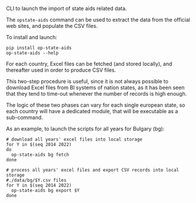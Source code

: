 CLI to launch the import of state aids related data.

The `opstate-aids` command can be used to extract the data from the official web sites, 
and populate the CSV files.

To install and launch:

    pip install op-state-aids 
    op-state-aids --help
    
For each country, Excel files can be fetched (and stored locally), and thereafter used in order to produce CSV files.

This two-step procedure is useful, since it is not always possible to download Excel files from 
BI systems of nation states, as it has been seen that they tend to time-out whenever the number of records is 
high enough.

The logic of these two phases can vary for each single european state, so each country will have a dedicated module,
that will be executable as a sub-command.

As an example, to launch the scripts for all years for Bulgary (bg):

    # download all years' excel files into local storage 
    for Y in $(seq 2014 2022)
    do 
      op-state-aids bg fetch
    done
    
    # process all years' excel files and export CSV records into local storage 
    #./data/bg/$Y.csv files
    for Y in $(seq 2014 2022)
      op-state-aids bg export $Y
    done
